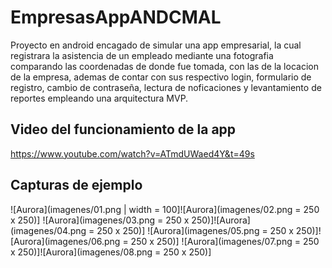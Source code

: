 # EmpresasAppANDCMAL

Proyecto en android encagado de simular una app empresarial, la cual registrara la asistencia de un empleado mediante una fotografia comparando las coordenadas de donde fue tomada, con las de la locacion de la empresa, ademas de contar con sus respectivo login, formulario de registro, cambio de contraseña, lectura de noficaciones y levantamiento de reportes empleando una arquitectura MVP.

## Video del funcionamiento de la app
https://www.youtube.com/watch?v=ATmdUWaed4Y&t=49s

## Capturas de ejemplo
![Aurora](imagenes/01.png | width = 100]![Aurora](imagenes/02.png = 250 x 250)]
![Aurora](imagenes/03.png = 250 x 250)]![Aurora](imagenes/04.png = 250 x 250)]
![Aurora](imagenes/05.png = 250 x 250)]![Aurora](imagenes/06.png = 250 x 250)]
![Aurora](imagenes/07.png = 250 x 250)]![Aurora](imagenes/08.png = 250 x 250)]



